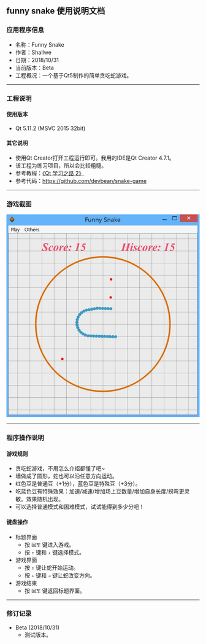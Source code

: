 ## funny snake 使用说明文档

### 应用程序信息
- 名称：Funny Snake
- 作者：Shallwe
- 日期：2018/10/31
- 当前版本：Beta
- 工程概况：一个基于Qt5制作的简单贪吃蛇游戏。

- - - - - - -  
### 工程说明

#### 使用版本
- Qt 5.11.2 (MSVC 2015 32bit)

#### 其它说明
- 使用Qt Creator打开工程运行即可。我用的IDE是Qt Creator 4.7.1。
- 该工程为练习项目，所以会比较粗糙。
- 参考教程：[《Qt 学习之路 2》](https://www.devbean.net/2012/08/qt-study-road-2-catelog/)
- 参考代码：https://github.com/devbean/snake-game


- - - - - - -  
### 游戏截图
![](./demo.jpg)  
 

- - - - - - -  
### 程序操作说明

#### 游戏规则
- 贪吃蛇游戏，不用怎么介绍都懂了吧~
- 墙做成了圆形，蛇也可以沿任意方向运动。
- 红色豆是普通豆（+1分），蓝色豆是特殊豆（+3分）。
- 吃蓝色豆有特殊效果：加速/减速/增加场上豆数量/增加自身长度/拐弯更灵敏。效果随机出现。
- 可以选择普通模式和困难模式，试试能得到多少分吧！


#### 键盘操作
- 标题界面
    - 按 `回车` 键进入游戏。
    - 按 `↑` 键和 `↓` 键选择模式。
- 游戏界面
    - 按 `↑` 键让蛇开始运动。
    - 按 `←` 键和 `→` 键让蛇改变方向。
- 游戏结束
    - 按 `回车` 键返回标题界面。


- - - - - - -  
### 修订记录
- Beta (2018/10/31)  
    - 测试版本。
